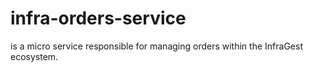 # infra-orders-service
is a micro service responsible for managing orders within the InfraGest ecosystem.
